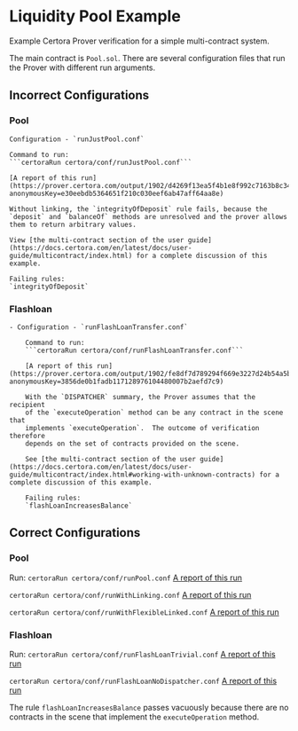 # Liquidity Pool Example

Example Certora Prover verification for a simple multi-contract system.

The main contract is `Pool.sol`. There are several configuration files that run the Prover with different run arguments.

## Incorrect Configurations
### Pool    
    Configuration - `runJustPool.conf`

    Command to run:
    ```certoraRun certora/conf/runJustPool.conf```

    [A report of this run](https://prover.certora.com/output/1902/d4269f13ea5f4b1e8f992c7163b8c347?anonymousKey=e30eebdb5364651f210c030eef6ab47aff64aa8e)

    Without linking, the `integrityOfDeposit` rule fails, because the `deposit` and `balanceOf` methods are unresolved and the prover allows them to return arbitrary values.

    View [the multi-contract section of the user guide](https://docs.certora.com/en/latest/docs/user-guide/multicontract/index.html) for a complete discussion of this example.

    Failing rules:
    `integrityOfDeposit`

### Flashloan
    - Configuration - `runFlashLoanTransfer.conf`

        Command to run:
        ```certoraRun certora/conf/runFlashLoanTransfer.conf```

        [A report of this run](https://prover.certora.com/output/1902/fe8df7d789294f669e3227d24b54a5b1?anonymousKey=3856de0b1fadb117128976104480007b2aefd7c9)

        With the `DISPATCHER` summary, the Prover assumes that the recipient
        of the `executeOperation` method can be any contract in the scene that
        implements `executeOperation`.  The outcome of verification therefore
        depends on the set of contracts provided on the scene.
        
        See [the multi-contract section of the user guide](https://docs.certora.com/en/latest/docs/user-guide/multicontract/index.html#working-with-unknown-contracts) for a complete discussion of this example.
            
        Failing rules:
        `flashLoanIncreasesBalance`
    

## Correct Configurations

### Pool
Run:
```certoraRun certora/conf/runPool.conf``` 
[A report of this run](https://prover.certora.com/output/1902/15398cbcce3740d89faa04a4fd19771f?anonymousKey=b822eb0711784fdc4cedebfbd306a62026bbab56)

```certoraRun certora/conf/runWithLinking.conf```
[A report of this run](https://prover.certora.com/output/1902/3cfbed4ad68f465b82438ecd48250d5c?anonymousKey=17353f9eea7972711f4181ca6b14cb8414b8e6d4)

```certoraRun certora/conf/runWithFlexibleLinked.conf```
[A report of this run](https://prover.certora.com/output/1902/f8f52d549c104d07b9a991b99a0b1c92?anonymousKey=7c414fb9a9e35a227cfbc466f7511eac605a1045)

### Flashloan
Run:
```certoraRun certora/conf/runFlashLoanTrivial.conf```
[A report of this run](https://prover.certora.com/output/1902/5f44ac96808749e19cc5c2ff5c1091f3?anonymousKey=3dc20fabed4e64eadb37aca12d05d810d307e6cd)

```certoraRun certora/conf/runFlashLoanNoDispatcher.conf```
[A report of this run](https://prover.certora.com/output/1902/90cb64691d464f199c0c0b2ac393bbdb?anonymousKey=3a1dc2d5332c2b87ba98695818c6d32ec8c53c31)
 
The rule `flashLoanIncreasesBalance` passes vacuously because there are no contracts in the scene that implement the `executeOperation` method.

